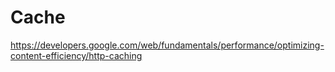 # Cache
https://developers.google.com/web/fundamentals/performance/optimizing-content-efficiency/http-caching
